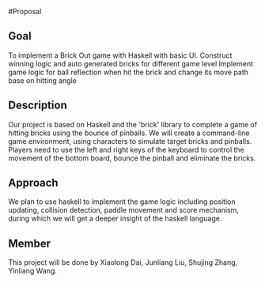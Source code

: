 #Proposal 
## Goal

To implement a Brick Out game with Haskell with basic UI.
Construct winning logic and auto generated bricks for different game level 
Implement game logic for ball reflection when hit the brick and change its move path base on hitting angle 

## Description

Our project is based on Haskell and the 'brick' library to complete a game of hitting bricks using the bounce of pinballs. We will create a command-line game environment, using characters to simulate target bricks and pinballs. Players need to use the left and right keys of the keyboard to control the movement of the bottom board, bounce the pinball and eliminate the bricks.

## Approach

We plan to use haskell to implement the game logic including position updating, collision detection, paddle movement and score mechanism, during which we will get a deeper insight of the haskell language.

## Member

This project will be done by Xiaolong Dai, Junliang Liu, Shujing Zhang, Yinliang Wang.
